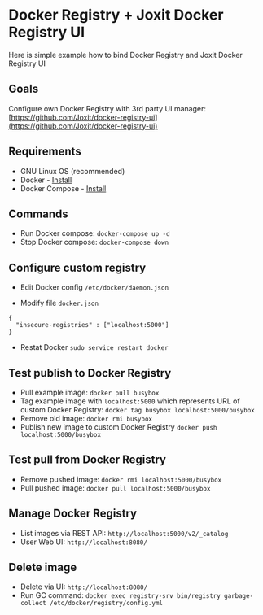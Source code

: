 Docker Registry + Joxit Docker Registry UI
===========================================
Here is simple example how to bind Docker Registry and Joxit Docker Registry UI

Goals
------
Configure own Docker Registry with 3rd party UI manager: [https://github.com/Joxit/docker-registry-ui](https://github.com/Joxit/docker-registry-ui)

Requirements
------------
- GNU Linux OS (recommended)
- Docker - [Install](https://docs.docker.com/install/linux/docker-ce/ubuntu/)
- Docker Compose - [Install](https://docs.docker.com/compose/install/#install-compose)

Commands
--------
- Run Docker compose: `docker-compose up -d`
- Stop Docker compose: `docker-compose down`

Configure custom registry
-------------------------

- Edit Docker config
	`/etc/docker/daemon.json`

- Modify file `docker.json`
```
{
  "insecure-registries" : ["localhost:5000"]
}
```
- Restat Docker `sudo service restart docker`

Test publish to Docker Registry
-------------------------------
- Pull example image: `docker pull busybox`
- Tag example image with `localhost:5000` which represents URL of custom Docker Registry: `docker tag busybox localhost:5000/busybox`
- Remove old image: `docker rmi busybox`
- Publish new image to custom Docker Registry `docker push localhost:5000/busybox`

Test pull from Docker Registry
-------------------------------
- Remove pushed image: `docker rmi localhost:5000/busybox`
- Pull pushed image: `docker pull localhost:5000/busybox`

Manage Docker Registry
-------------------------------
- List images via REST API: `http://localhost:5000/v2/_catalog`
- User Web UI: `http://localhost:8080/`

Delete image
-------------------------------
- Delete via UI: `http://localhost:8080/`
- Run GC command: `docker exec registry-srv bin/registry garbage-collect /etc/docker/registry/config.yml`
